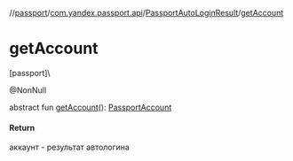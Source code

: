 //[passport](../../../index.md)/[com.yandex.passport.api](../index.md)/[PassportAutoLoginResult](index.md)/[getAccount](get-account.md)

# getAccount

[passport]\

@NonNull

abstract fun [getAccount](get-account.md)(): [PassportAccount](../-passport-account/index.md)

#### Return

аккаунт - результат автологина
